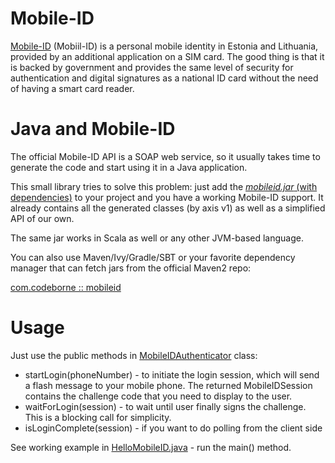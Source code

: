 Mobile-ID
=========

[Mobile-ID](http://www.id.ee/?id=10995&&langchange=1) (Mobiil-ID) is a personal mobile identity in Estonia and Lithuania,
provided by an additional application on a SIM card. The good thing is that it 
is backed by government and provides the same level of security for authentication 
and digital signatures as a national ID card without the need of having a smart card reader.

Java and Mobile-ID
==================

The official Mobile-ID API is a SOAP web service, so it usually takes time to generate the code and
start using it in a Java application.

This small library tries to solve this problem: just add the [*mobileid.jar* (with dependencies)](http://mvnrepository.com/artifact/com.codeborne)
to your project and you have a working Mobile-ID support. It already contains all the generated classes (by axis v1) as well as a simplified API of our own.

The same jar works in Scala as well or any other JVM-based language.

You can also use Maven/Ivy/Gradle/SBT or your favorite dependency manager that can fetch jars from the official Maven2 repo:

  [com.codeborne :: mobileid](http://mvnrepository.com/artifact/com.codeborne/mobileid)

Usage
=====

Just use the public methods in [MobileIDAuthenticator](http://github.com/codeborne/mobileid/blob/master/src/com/codeborne/security/mobileid/MobileIDAuthenticator.java) class:

* startLogin(phoneNumber) - to initiate the login session, which will send a flash message to your mobile phone. The returned MobileIDSession contains the challenge code that you need to display to the user.
* waitForLogin(session) - to wait until user finally signs the challenge. This is a blocking call for simplicity.
* isLoginComplete(session) - if you want to do polling from the client side

See working example in [HelloMobileID.java](http://github.com/codeborne/mobileid/blob/master/test/com/codeborne/security/mobileid/HelloMobileID.java) - run the main() method.
